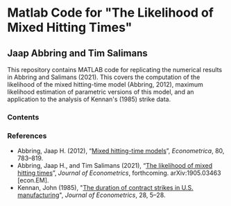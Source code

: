 # Matlab Code for "The Likelihood of Mixed Hitting Times"
## Jaap Abbring and Tim Salimans

This repository contains MATLAB code for replicating the numerical results in Abbring and Salimans (2021). This covers the computation of the likelihood of the mixed hitting-time model (Abbring, 2012), maximum likelihood estimation of parametric versions of this model, and an application to the analysis of Kennan's (1985) strike data.

### Contents

### References
* Abbring, Jaap H. (2012), “[Mixed hitting-time models](http://jaap.abbring.org/images/pdf/ecta7312.pdf)”, *Econometrica*, 80, 783–819.
* Abbring, Jaap H., and Tim Salimans (2021), “[The likelihood of mixed hitting times](https://arxiv.org/abs/1905.03463)”, *Journal of Econometrics*, forthcoming. arXiv:1905.03463 \[econ.EM\].
* Kennan, John (1985), "[The duration of contract strikes in U.S. manufacturing](https://www.ssc.wisc.edu/~jkennan/research/JEM85.pdf)", *Journal of Econometrics*, 28, 5–28.
